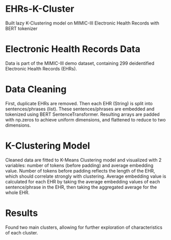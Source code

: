 # EHRs-K-Cluster
Built lazy K-Clustering model on MIMIC-III Electronic Health Records with BERT tokenizer

# Electronic Health Records Data
Data is part of the MIMIC-III demo dataset, containing 299 deidentified Electronic Health Records (EHRs). 

# Data Cleaning
First, duplicate EHRs are removed. Then each EHR (String) is split into sentences/phrases (list). These sentences/phrases are embedded and tokenized using BERT SentenceTransformer. Resulting arrays are padded with np.zeros to achieve uniform dimensions, and flattened to reduce to two dimensions. 

# K-Clustering Model
Cleaned data are fitted to K-Means Clustering model and visualized with 2 variables: number of tokens (before padding) and average embedding value. Number of tokens before padding reflects the length of the EHR, which should correlate strongly with clustering. Average embedding value is calculated for each EHR by taking the average embedding values of each sentence/phrase in the EHR, then taking the aggregated average for the whole EHR. 

# Results
Found two main clusters, allowing for further exploration of characteristics of each cluster. 
